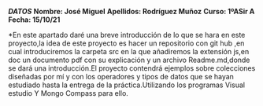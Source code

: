 ***DATOS***
**Nombre: José Miguel**
**Apellidos: Rodríguez Muñoz**
**Curso: 1ºASir A**
**Fecha: 15/10/21**

*En este apartado daré una breve introducción de lo que se hara en este proyecto,la idea de este proyecto es hacer un 
repositorio con git hub ,en cual introduciremos la carpeta src en la que añadiremos la extensión js,en doc un documento pdf 
con su explicación y un archivo Readme.md,donde se dará una introducción.El proyecto contendrá ejemplos sobre colecciones diseñadas por mí y con los operadores y tipos de datos que se hayan estudiado hasta la entrega de la práctica.Utilizando 
los programas Visual estudio Y Mongo Compass para ello.